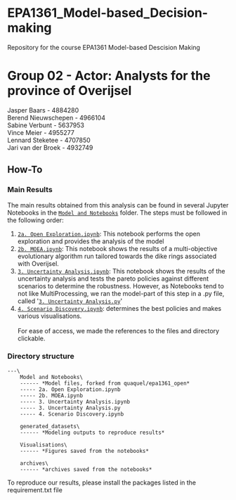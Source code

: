 # EPA1361_Model-based_Decision-making
Repository for the course EPA1361 Model-based Descision Making
<h1> Group 02 - Actor: Analysts for the province of Overijsel </h1>
Jasper Baars - 4884280 <br>
Berend Nieuwschepen - 4966104 <br>
Sabine Verbunt - 5637953 <br>
Vince Meier - 4955277 <br>
Lennard Steketee - 4707850 <br>
Jari van der Broek - 4932749 <br>

## How-To

### Main Results

The main results obtained from this analysis can be found in several Jupyter Notebooks in the [`Model and Notebooks`](Model%20and%20Notebooks) folder. The steps must be followed in the following order:

1. [`2a. Open Exploration.ipynb`](Model%20and%20Notebooks%2F2a.%20Open%20Exploration.ipynb): This notebook performs the open exploration and provides the analysis of the model
2. [`2b. MOEA.ipynb`](Model%20and%20Notebooks%2F2b.%20MOEA.ipynb): This notebook shows the results of a multi-objective evolutionary algorithm run tailored towards the dike rings associated with Overijsel.
3. [`3. Uncertainty Analysis.ipynb`](Model%20and%20Notebooks%2F3.%20Uncertainty%20Analysis.ipynb): This notebook shows the results of the uncertainty analysis and tests the pareto policies against different scenarios to determine the robustness. However, as Notebooks tend to not like MultiProcessing, we ran the model-part of this step in a .py file, called '[`3. Uncertainty Analysis.py`](Model%20and%20Notebooks%2F3.%20Uncertainty%20Analysis.py)'
4. [`4. Scenario Discovery.ipynb`](Model%20and%20Notebooks%2F4.%20Scenario%20Discovery.ipynb): determines the best policies and makes various visualisations.
<br/><br/>
For ease of access, we made the references to the files and directory clickable. 

### Directory structure

```
---\
    Model and Notebooks\
    ------ *Model files, forked from quaquel/epa1361_open*
    ----- 2a. Open Exploration.ipynb
    ----- 2b. MOEA.ipynb
    ----- 3. Uncertainty Analysis.ipynb
    ----- 3. Uncertainty Analysis.py
    ----- 4. Scenario Discovery.ipynb

    generated_datasets\
    ------ *Modeling outputs to reproduce results*

    Visualisations\
    ------ *Figures saved from the notebooks*

    archives\
    ------ *archives saved from the notebooks*
```

To reproduce our results, please install the packages listed in the requirement.txt file

